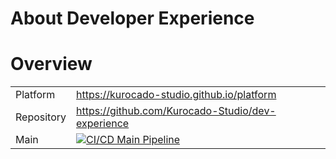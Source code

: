 # About Developer Experience

# Overview

|            |                                                                                                                                                                                                                        |
| ---------- | ---------------------------------------------------------------------------------------------------------------------------------------------------------------------------------------------------------------------- |
| Platform   | <https://kurocado-studio.github.io/platform>                                                                                                                                                                           |
| Repository | <https://github.com/Kurocado-Studio/dev-experience>                                                                                                                                                                    |
| Main       | [![CI/CD Main Pipeline](https://github.com/Kurocado-Studio/dev-experience/actions/workflows/ci.push.monorepo.yml/badge.svg)](https://github.com/Kurocado-Studio/dev-experience/actions/workflows/ci.push.monorepo.yml) |
